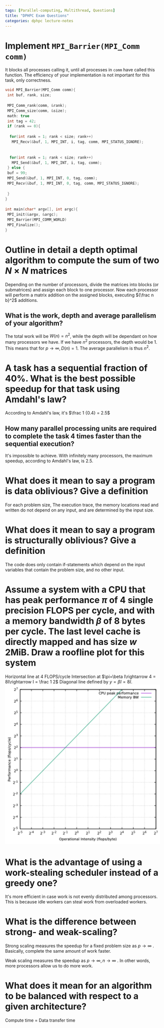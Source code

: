 ```yaml
---
tags: [Parallel-computing, Multithread, Questions]
title: "DPHPC Exam Questions"
categories: dphpc lecture-notes
---
```


# Implement `MPI_Barrier(MPI_Comm comm)`

It blocks all processes calling it, until all processes in `comm` have called this function. The efficiency of your implementation is not important for this task, only correctness.

```c
void MPI_Barrier(MPI_Comm comm){
 int buf, rank, size;

 MPI_Comm_rank(comm, &rank);
 MPI_Comm_size(comm, &size);
 math: true
 int tag = 42;
 if (rank == 0){

  for(int rank = 1; rank < size; rank++)
   MPI_Recv(&buf, 1, MPI_INT, i, tag, comm, MPI_STATUS_IGNORE);


  for(int rank = 1; rank < size; rank++)
   MPI_Send(&buf, 1, MPI_INT, i, tag, comm);
 } else {
 buf = 99;
 MPI_Send(&buf, 1, MPI_INT, 0, tag, comm);
 MPI_Recv(&buf, 1, MPI_INT, 0, tag, comm, MPI_STATUS_IGNORE);

 }
}

int main(char* argv[], int argc){
 MPI_init(&argv, &argc);
 MPI_Barrier(MPI_COMM_WORLD)
 MPI_Finalize();
}
```

# Outline in detail a depth optimal algorithm to compute the sum of two $N\times N$  matrices

Depending on the number of processors, divide the matrices into blocks (or submatrices) and assign each block to one processor. Now each processor will perform a matrix addition on the assigned blocks, executing ${\frac n b}^2$ additions.

## What is the work, depth and average parallelism of your algorithm?

The total work will be $W(n) = n^2$, while the depth will be dependant on how many processors we have. If we have $n^2$ processors, the depth would be $1$. This means that$\text{ for } p\rightarrow \infty, D(n)= 1$.
The average parallelism is thus $n^2$.

# A task has a sequential fraction of 40%. What is the best possible speedup for that task using Amdahl's law?

According to Amdahl's law, it's $\frac 1 {0.4} = 2.5$

## How many parallel processing units are required to complete the task 4 times faster than the sequential execution?

It's impossible to achieve. With infinitely many processors, the maximum speedup, according to Amdahl's law, is 2.5.

# What does it mean to say a program is data oblivious? Give a definition

For each problem size, The execution trace, the memory locations read and written do not depend on any input, and are determined by the input size.

# What does it mean to say a program is structurally oblivious? Give a definition

The code does only contain if-statements which depend on the input variables that contain the problem size, and no other input.

# Assume a system with a CPU that has peak performance $\pi$ of 4 single precision FLOPS per cycle, and with a memory bandwidth $\beta$ of 8 bytes per cycle. The last level cache is directly mapped and has size $w$ 2MiB. Draw a roofline plot for this system

Horizontal line at 4 FLOPS/cycle
Intersection at $\pi=\beta I\rightarrow 4 = 8I\rightarrow I = \frac 1 2$
Diagonal line defined by $y= \beta I= 8I$.
![](/assets/img/Pasted%20image%2020240122122237.png)

# What is the advantage of using a work-stealing scheduler instead of a greedy one?

It's more efficient in case work is not evenly distributed among processors. This is because idle workers can steal work from overloaded workers.

# What is the difference between strong- and weak-scaling?

Strong scaling measures the speedup for a fixed problem size as $p\rightarrow \infty$ . Basically, complete the same amount of work faster.

Weak scaling measures the speedup as $p\rightarrow \infty, n\rightarrow \infty$ . In other words, more processors allow us to do more work.

# What does it mean for an algorithm to be balanced with respect to a given architecture?

Compute time = Data transfer time
